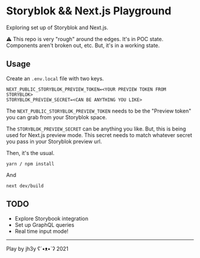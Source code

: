 # Storyblok && Next.js Playground
Exploring set up of Storyblok and Next.js.

:warning: This repo is very "rough" around the edges. It's in POC state. Components aren't broken out, etc. But, it's in a working state.

## Usage
Create an `.env.local` file with two keys.
```
NEXT_PUBLIC_STORYBLOK_PREVIEW_TOKEN=<YOUR PREVIEW TOKEN FROM STORYBLOK>
STORYBLOK_PREVIEW_SECRET=<CAN BE ANYTHING YOU LIKE>
```
The `NEXT_PUBLIC_STORYBLOK_PREVIEW_TOKEN` needs to be the "Preview token" you can grab from your Storyblok space.

The `STORYBLOK_PREVIEW_SECRET` can be anything you like. But, this is being used for Next.js preview mode. This secret needs to match whatever secret you pass in your Storyblok preview url.

Then, it's the usual.

```
yarn / npm install
```

And

```
next dev/build
```

## TODO
- Explore Storybook integration
- Set up GraphQL queries
- Real time input mode!

---

Play by jh3y ʕ´•ᴥ•`ʔ 2021